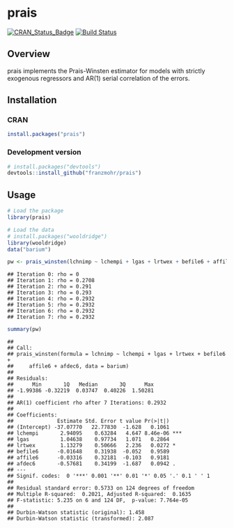 
prais
=====

[![CRAN\_Status\_Badge](https://www.r-pkg.org/badges/version/prais)](https://cran.r-project.org/package=prais) [![Build Status](https://travis-ci.org/franzmohr/prais.svg?branch=master)](https://travis-ci.org/franzmohr/prais)

Overview
--------

prais implements the Prais-Winsten estimator for models with strictly exogenous regressors and AR(1) serial correlation of the errors.

Installation
------------

### CRAN

``` r
install.packages("prais")
```

### Development version

``` r
# install.packages("devtools")
devtools::install_github("franzmohr/prais")
```

Usage
-----

``` r
# Load the package
library(prais)

# Load the data
# install.packages("wooldridge")
library(wooldridge)
data("barium")

pw <- prais_winsten(lchnimp ~ lchempi + lgas + lrtwex + befile6 + affile6 + afdec6, data = barium)
```

    ## Iteration 0: rho = 0
    ## Iteration 1: rho = 0.2708
    ## Iteration 2: rho = 0.291
    ## Iteration 3: rho = 0.293
    ## Iteration 4: rho = 0.2932
    ## Iteration 5: rho = 0.2932
    ## Iteration 6: rho = 0.2932
    ## Iteration 7: rho = 0.2932

``` r
summary(pw)
```

    ## 
    ## Call:
    ## prais_winsten(formula = lchnimp ~ lchempi + lgas + lrtwex + befile6 + 
    ##     affile6 + afdec6, data = barium)
    ## 
    ## Residuals:
    ##      Min       1Q   Median       3Q      Max 
    ## -1.99386 -0.32219  0.03747  0.40226  1.50281 
    ## 
    ## AR(1) coefficient rho after 7 Iterations: 0.2932
    ## 
    ## Coefficients:
    ##              Estimate Std. Error t value Pr(>|t|)    
    ## (Intercept) -37.07770   22.77830  -1.628   0.1061    
    ## lchempi       2.94095    0.63284   4.647 8.46e-06 ***
    ## lgas          1.04638    0.97734   1.071   0.2864    
    ## lrtwex        1.13279    0.50666   2.236   0.0272 *  
    ## befile6      -0.01648    0.31938  -0.052   0.9589    
    ## affile6      -0.03316    0.32181  -0.103   0.9181    
    ## afdec6       -0.57681    0.34199  -1.687   0.0942 .  
    ## ---
    ## Signif. codes:  0 '***' 0.001 '**' 0.01 '*' 0.05 '.' 0.1 ' ' 1
    ## 
    ## Residual standard error: 0.5733 on 124 degrees of freedom
    ## Multiple R-squared:  0.2021, Adjusted R-squared:  0.1635 
    ## F-statistic: 5.235 on 6 and 124 DF,  p-value: 7.764e-05
    ## 
    ## Durbin-Watson statistic (original): 1.458 
    ## Durbin-Watson statistic (transformed): 2.087
